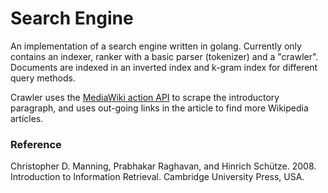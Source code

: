 # Search Engine

An implementation of a search engine written in golang.
Currently only contains an indexer, ranker with a basic parser (tokenizer) and a "crawler".
Documents are indexed in an inverted index and k-gram index for different query methods.

Crawler uses the [MediaWiki action API](https://www.mediawiki.org/wiki/API:Main_page) to scrape the introductory paragraph, 
and uses out-going links in the article to find more Wikipedia articles.

### Reference

Christopher D. Manning, Prabhakar Raghavan, and Hinrich Schütze. 2008. Introduction to Information Retrieval. Cambridge University Press, USA.